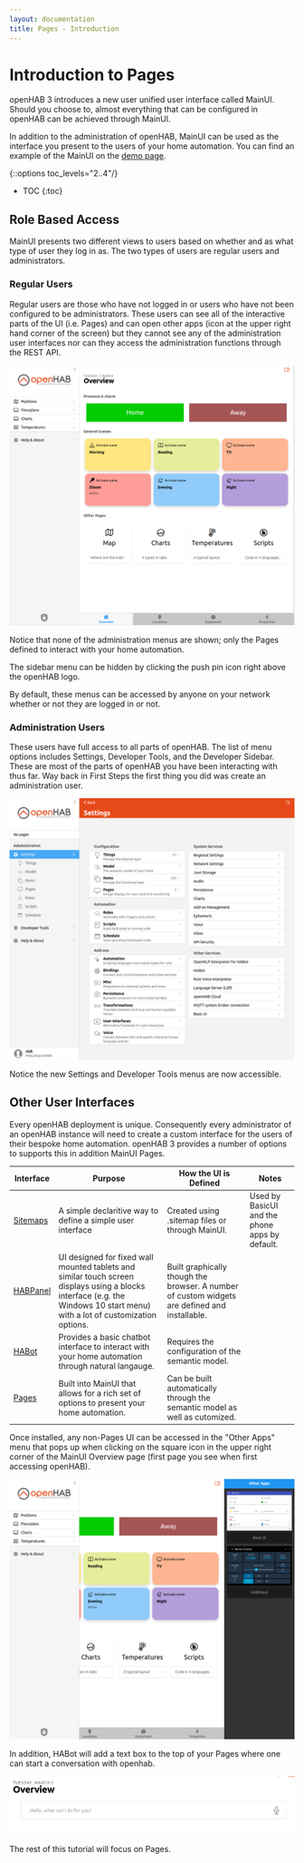 ```yaml
---
layout: documentation
title: Pages - Introduction
---
```


# Introduction to Pages

openHAB 3 introduces a new user unified user interface called MainUI.
Should you choose to, almost everything that can be configured in openHAB can be achieved through MainUI.

In addition to the administration of openHAB, MainUI can be used as the interface you present to the users of your home automation.
You can find an example of the MainUI on the [demo page](https://demo.openhab.org/#!/).

{::options toc_levels="2..4"/}

- TOC
{:toc}

## Role Based Access

MainUI presents two different views to users based on whether and as what type of user they log in as.
The two types of users are regular users and administrators.

### Regular Users

Regular users are those who have not logged in or users who have not been configured to be administrators.
These users can see all of the interactive parts of the UI (i.e. Pages) and can open other apps (icon at the upper right hand corner of the screen) but they cannot see any of the administration user interfaces nor can they access the administration functions through the REST API.

![regular user view](images/regular_user.png)

Notice that none of the administration menus are shown; only the Pages defined to interact with your home automation.

The sidebar menu can be hidden by clicking the push pin icon right above the openHAB logo.

By default, these menus can be accessed by anyone on your network whether or not they are logged in or not.

### Administration Users

These users have full access to all parts of openHAB.
The list of menu options includes Settings, Developer Tools, and the Developer Sidebar.
These are most of the parts of openHAB you have been interacting with thus far.
Way back in First Steps the first thing you did was create an administration user.

![admin user view](images/admin_user.png)

Notice the new Settings and Developer Tools menus are now accessible.

## Other User Interfaces

Every openHAB deployment is unique.
Consequently every administrator of an openHAB instance will need to create a custom interface for the users of their bespoke home automation.
openHAB 3 provides a number of options to supports this in addition MainUI Pages.

Interface | Purpose | How the UI is Defined | Notes
-|-|-|-
[Sitemaps]({{base}}/ui/sitemaps.html) | A simple declaritive way to define a simple user interface | Created using .sitemap files or through MainUI. | Used by BasicUI and the phone apps by default.
[HABPanel]({{base}}/ui/habpanel/habpanel.html) | UI designed for fixed wall mounted tablets and similar touch screen displays using a blocks interface (e.g. the Windows 10 start menu) with a lot of customization options. | Built graphically though the browser. A number of custom widgets are defined and installable.
[HABot]({{base}}/ui/habot/) | Provides a basic chatbot interface to interact with your home automation through natural langauge. | Requires the configuration of the semantic model.
[Pages]({{base}}/ui/index.html) | Built into MainUI that allows for a rich set of options to present your home automation. | Can be built automatically through the semantic model as well as cutomized.

Once installed, any non-Pages UI can be accessed in the "Other Apps" menu that pops up when clicking on the square icon in the upper right corner of the MainUI Overview page (first page you see when first accessing openHAB).

![other apps menu](images/other_apps.png)

In addition, HABot will add a text box to the top of your Pages where one can start a conversation with openhab.

![HABot text entry](images/habot_text.png)

The rest of this tutorial will focus on Pages.
